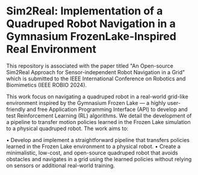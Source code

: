 # Sim2Real: Implementation of a Quadruped Robot Navigation in a Gymnasium FrozenLake-Inspired Real Environment

This repository is associated with the paper titled "An Open-source Sim2Real Approach for Sensor-independent Robot Navigation in a Grid" which is submitted to the IEEE International Conference on Robotics and Biomimetics (IEEE ROBIO 2024). 

This work focus on navigating a quadruped robot in a real-world grid-like environment inspired by the Gymnasium Frozen Lake — a highly user-friendly and free Application Programming
Interface (API) to develop and test Reinforcement Learning (RL) algorithms. We detail the development of a pipeline to transfer motion policies learned in the Frozen Lake simulation to a physical quadruped robot. The work aims to:

• Develop and implement a straightforward pipeline that transfers policies learned in the Frozen Lake environment to a physical robot.
• Create a minimalistic, low-cost, and open-source quadruped robot that avoids obstacles and navigates in a grid using the learned policies without relying on sensors or additional real-world training.
